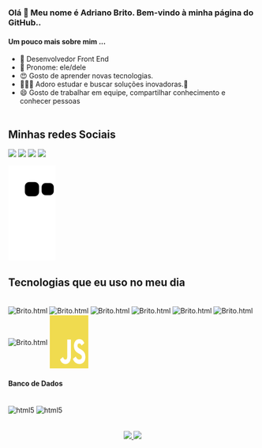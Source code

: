 ### Olá 👋 Meu nome é Adriano Brito.  Bem-vindo à minha página do GitHub.. <br> 


#### Um pouco mais sobre mim ...
- 🌱 Desenvolvedor Front End
- 🤗 Pronome: ele/dele
- 😍 Gosto de aprender novas tecnologias.
- 👩🏽‍💻 Adoro estudar e buscar soluções inovadoras.🚀
- 😄 Gosto de trabalhar em equipe, compartilhar conhecimento e conhecer pessoas<br><br>

## **Minhas redes Sociais**
<div> 
   <a href="https://instagram.com/adrianobrito_dev" target="_blank"><img src="https://img.shields.io/badge/-Instagram-%23E4405F?style=for-the-badge&logo=instagram&logoColor=white" target="_blank"></a>
   <a href = "mailto:britobtx@gmail"><img src="https://img.shields.io/badge/-Gmail-%23333?style=for-the-badge&logo=gmail&logoColor=white" target="_blank"></a>
  <a href="https://www.linkedin.com/in/adriano-bt/" target="_blank"><img src="https://img.shields.io/badge/-LinkedIn-%230077B5?style=for-the-badge&logo=linkedin&logoColor=white" target="_blank"></a> 
 <a href="https://api.whatsapp.com/send?phone=5511963570853"  target="_blank"><img src="https://img.shields.io/badge/WhatsApp-5511963570853?style=for-the-badge&logo=whatsapp&logoColor=white "><a/>
 
  ![Snake animation](https://github.com/rafaballerini/rafaballerini/blob/output/github-contribution-grid-snake.svg)
 
</div>


## **Tecnologias que eu uso no meu dia** 
</div>
<div style="display: inline_block"><br>
 <img align="center" alt="Brito.html" height="80" whidth="40" src="https://cdn.jsdelivr.net/gh/devicons/devicon/icons/html5/html5-original-wordmark.svg" />
 <img align="center" alt="Brito.html" height="80" whidth="40" src="https://cdn.jsdelivr.net/gh/devicons/devicon/icons/css3/css3-original-wordmark.svg" />
 <img align="center" alt="Brito.html" height="80" whidth="40" src="https://cdn.jsdelivr.net/gh/devicons/devicon/icons/git/git-original-wordmark.svg" />
 <img align="center" alt="Brito.html" height="80" whidth="40" src="https://cdn.jsdelivr.net/gh/devicons/devicon/icons/react/react-original-wordmark.svg" />
<img align="center" alt="Brito.html" height="80" whidth="40" src="https://cdn.jsdelivr.net/gh/devicons/devicon/icons/github/github-original-wordmark.svg"/>
 <img align="center" alt="Brito.html" height="80" whidth="40"src="https://cdn.jsdelivr.net/gh/devicons/devicon/icons/nodejs/nodejs-original-wordmark.svg"/>
   <img align="center" alt="Brito.html" height="80" whidth="40"src="https://cdn.jsdelivr.net/gh/devicons/devicon/icons/typescript/typescript-plain.svg" />
<img align="center" alt="Brito-Js" height="110" width="80" src="https://raw.githubusercontent.com/devicons/devicon/master/icons/javascript/javascript-plain.svg"/>
  
 #### Banco de Dados ####
<div><br/>
  <img align="center" alt="html5" src="https://img.shields.io/badge/MySQL-00000F?style=for-the-badge&logo=mysql&logoColor=white"/>
  <img align="center" alt="html5" src="https://img.shields.io/badge/SQLite-07405E?style=for-the-badge&logo=sqlite&logoColor=white"/>
</div>
<br>
<br>
 
<div align="center" >
  <a href="https://github.com/Britobtx">
  <img height="150em" src="https://github-readme-stats.vercel.app/api?username=Britobtx&show_icons=true&theme=cobalt&include_all_commits=true&count_private=true"/>
  <img height="150em" src="https://github-readme-stats.vercel.app/api/top-langs/?username=Britobtx&layout=compact&langs_count=7&theme=cobalt"/>
   
</div>
 
